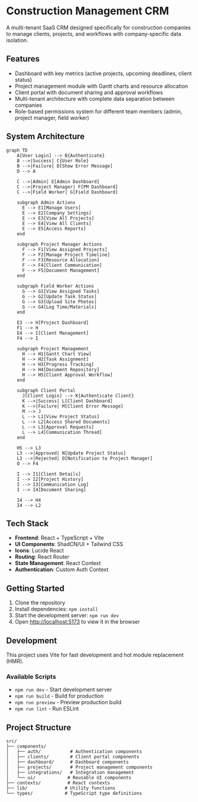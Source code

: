 # Construction Management CRM

A multi-tenant SaaS CRM designed specifically for construction companies to manage clients, projects, and workflows with company-specific data isolation.

## Features

- Dashboard with key metrics (active projects, upcoming deadlines, client status)
- Project management module with Gantt charts and resource allocation
- Client portal with document sharing and approval workflows
- Multi-tenant architecture with complete data separation between companies
- Role-based permissions system for different team members (admin, project manager, field worker)

## System Architecture

```mermaid
graph TD
    A[User Login] --> B{Authenticate}
    B -->|Success| C{User Role}
    B -->|Failure| D[Show Error Message]
    D --> A
    
    C -->|Admin| E[Admin Dashboard]
    C -->|Project Manager| F[PM Dashboard]
    C -->|Field Worker| G[Field Dashboard]
    
    subgraph Admin Actions
      E --> E1[Manage Users]
      E --> E2[Company Settings]
      E --> E3[View All Projects]
      E --> E4[View All Clients]
      E --> E5[Access Reports]
    end
    
    subgraph Project Manager Actions
      F --> F1[View Assigned Projects]
      F --> F2[Manage Project Timeline]
      F --> F3[Resource Allocation]
      F --> F4[Client Communication]
      F --> F5[Document Management]
    end
    
    subgraph Field Worker Actions
      G --> G1[View Assigned Tasks]
      G --> G2[Update Task Status]
      G --> G3[Upload Site Photos]
      G --> G4[Log Time/Materials]
    end
    
    E3 --> H[Project Dashboard]
    F1 --> H
    E4 --> I[Client Management]
    F4 --> I
    
    subgraph Project Management
      H --> H1[Gantt Chart View]
      H --> H2[Task Assignment]
      H --> H3[Progress Tracking]
      H --> H4[Document Repository]
      H --> H5[Client Approval Workflow]
    end
    
    subgraph Client Portal
      J[Client Login] --> K{Authenticate Client}
      K -->|Success| L[Client Dashboard]
      K -->|Failure| M[Client Error Message]
      M --> J
      L --> L1[View Project Status]
      L --> L2[Access Shared Documents]
      L --> L3[Approval Requests]
      L --> L4[Communication Thread]
    end
    
    H5 --> L3
    L3 -->|Approved| N[Update Project Status]
    L3 -->|Rejected| O[Notification to Project Manager]
    O --> F4
    
    I --> I1[Client Details]
    I --> I2[Project History]
    I --> I3[Communication Log]
    I --> I4[Document Sharing]
    
    I4 --> H4
    I4 --> L2
```

## Tech Stack

- **Frontend**: React + TypeScript + Vite
- **UI Components**: ShadCN/UI + Tailwind CSS
- **Icons**: Lucide React
- **Routing**: React Router
- **State Management**: React Context
- **Authentication**: Custom Auth Context

## Getting Started

1. Clone the repository
2. Install dependencies: `npm install`
3. Start the development server: `npm run dev`
4. Open [http://localhost:5173](http://localhost:5173) to view it in the browser

## Development

This project uses Vite for fast development and hot module replacement (HMR).

### Available Scripts

- `npm run dev` - Start development server
- `npm run build` - Build for production
- `npm run preview` - Preview production build
- `npm run lint` - Run ESLint

## Project Structure

```
src/
├── components/
│   ├── auth/           # Authentication components
│   ├── clients/        # Client portal components
│   ├── dashboard/      # Dashboard components
│   ├── projects/       # Project management components
│   ├── integrations/   # Integration management
│   └── ui/            # Reusable UI components
├── contexts/          # React contexts
├── lib/              # Utility functions
└── types/            # TypeScript type definitions
```
